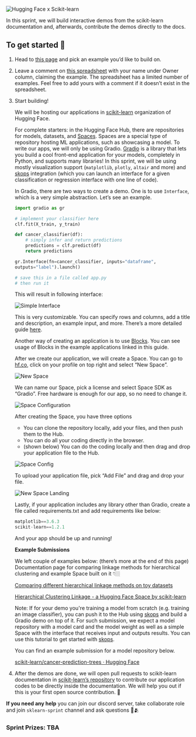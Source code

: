 
![Hugging Face x Scikit-learn](https://huggingface.co/datasets/huggingface/documentation-images/resolve/main/hfxsklearn.png)

In this sprint, we will build interactive demos from the scikit-learn documentation and, afterwards, contribute the demos directly to the docs.

## To get started 🤩

1. Head to [this page](https://scikit-learn.org/stable/auto_examples/) and pick an example you’d like to build on. 
2. Leave a comment on [this spreadsheet](https://docs.google.com/spreadsheets/d/14EThtIyF4KfpU99Fm2EW3Rz9t6SSEqDyzV4jmw3fjyI/edit?usp=sharing) with your name under Owner column, claiming the example. The spreadsheet has a limited number of examples. Feel free to add yours with a comment if it doesn’t exist in the spreadsheet.
3. Start building!
    
    We will be hosting our applications in [scikit-learn](https://huggingface.co/scikit-learn) organization of Hugging Face. 
    
    For complete starters: in the Hugging Face Hub, there are repositories for models, datasets, and [Spaces](https://huggingface.co/spaces). Spaces are a special type of repository hosting ML applications, such as showcasing a model. To write our apps, we will only be using Gradio. [Gradio](https://gradio.app/) is a library that lets you build a cool front-end application for your models, completely in Python, and supports many libraries! In this sprint, we will be using mostly visualization support (`matplotlib`, `plotly`, `altair` and more) and [skops](https://skops.readthedocs.io/en/stable/) integration (which you can launch an interface for a given classification or regression interface with one line of code). 
    
    In Gradio, there are two ways to create a demo. One is to use `Interface`, which is a very simple abstraction. Let’s see an example.
    
    ```python
    import gradio as gr
    
    # implement your classifier here 
    clf.fit(X_train, y_train)

    def cancer_classifier(df):
        # simply infer and return predictions
        predictions = clf.predict(df)
        return predictions
    
    gr.Interface(fn=cancer_classifier, inputs="dataframe", 
    outputs="label").launch()
    
    # save this in a file called app.py
    # then run it 
    ```
    
    This will result in following interface:
    
    ![Simple Interface](https://huggingface.co/datasets/huggingface/documentation-images/resolve/main/interface.png)
    
    This is very customizable. You can specify rows and columns, add a title and description, an example input, and more. There’s a more detailed guide [here](https://gradio.app/using-gradio-for-tabular-workflows/). 
    
    Another way of creating an application is to use [Blocks](https://gradio.app/quickstart/#blocks-more-flexibility-and-control). You can see usage of Blocks in the example applications linked in this guide. 
    
    After we create our application, we will create a Space. You can go to [hf.co](http://huggingface.co), click on your profile on top right and select “New Space”.
    
    ![New Space](https://huggingface.co/datasets/huggingface/documentation-images/resolve/main/new_space.png)
    
    We can name our Space, pick a license and select Space SDK as “Gradio”. Free hardware is enough for our app, so no need to change it.
    
    ![Space Configuration](https://huggingface.co/datasets/huggingface/documentation-images/resolve/main/space_config.png)
    
    After creating the Space, you have three options
     * You can clone the repository locally, add your files, and then push them to the Hub.
     * You can do all your coding directly in the browser.
     *  (shown below) You can do the coding locally and then drag and drop your application file to the Hub.
    
    ![Space Config](https://huggingface.co/datasets/huggingface/documentation-images/resolve/main//space_config.png)
    
    To upload your application file, pick “Add File” and drag and drop your file.
    
    ![New Space Landing](https://huggingface.co/datasets/huggingface/documentation-images/resolve/main//space_landing.png)
    
    Lastly, if your application includes any library other than Gradio, create a file called requirements.txt and add requirements like below: 
    
    ```python
    matplotlib==3.6.3
    scikit-learn==1.2.1
    ```
    
     And your app should be up and running!
    
    **Example Submissions**
    
    We left couple of examples below: (there’s more at the end of this page)
    Documentation page for comparing linkage methods for hierarchical clustering and example Space built on it 👇🏼 
    
    [Comparing different hierarchical linkage methods on toy datasets](https://scikit-learn.org/stable/auto_examples/cluster/plot_linkage_comparison.html#sphx-glr-auto-examples-cluster-plot-linkage-comparison-py)
    
    [Hierarchical Clustering Linkage - a Hugging Face Space by scikit-learn](https://huggingface.co/spaces/scikit-learn/hierarchical-clustering-linkage)
    
    Note: If for your demo you're training a model from scratch (e.g. training an image classifier), you can push it to the Hub using [skops](https://skops.readthedocs.io/en/stable/) and build a Gradio demo on top of it.  For such submission, we expect a model repository with a model card and the model weight as well as a simple Space with the interface that receives input and outputs results. You can use this tutorial to get started with [skops](https://www.kdnuggets.com/2023/02/skops-new-library-improve-scikitlearn-production.html).
    
    You can find an example submission for a model repository below.
    
    [scikit-learn/cancer-prediction-trees · Hugging Face](https://huggingface.co/scikit-learn/cancer-prediction-trees)
    
4. After the demos are done, we will open pull requests to scikit-learn documentation in [scikit-learn’s repository](https://github.com/scikit-learn/scikit-learn) to contribute our application codes to be directly inside the documentation. We will help you out if this is your first open source contribution. 🤗 

**If you need any help** you can join our discord server, take collaborate role and join `sklearn-sprint` channel and ask questions 🤗🫂 

### Sprint Prizes: TBA